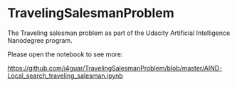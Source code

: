 # TravelingSalesmanProblem
The Traveling salesman problem as part of the Udacity Artificial Intelligence Nanodegree program.
 
Please open the notebook to see more:

https://github.com/i4guar/TravelingSalesmanProblem/blob/master/AIND-Local_search_traveling_salesman.ipynb
